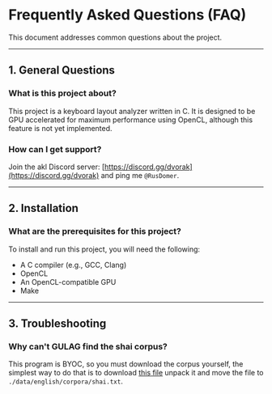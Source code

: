 # Frequently Asked Questions (FAQ)

This document addresses common questions about the project.

---

## 1. General Questions

### What is this project about?

This project is a keyboard layout analyzer written in C. It is designed to be GPU accelerated for maximum performance using OpenCL, although this feature is not yet implemented.

### How can I get support?

Join the akl Discord server: [https://discord.gg/dvorak](https://discord.gg/dvorak) and ping me `@RusDomer`.

---

## 2. Installation

### What are the prerequisites for this project?

To install and run this project, you will need the following:

*   A C compiler (e.g., GCC, Clang)
*   OpenCL
*   An OpenCL-compatible GPU
*   Make

---

## 3. Troubleshooting

### Why can't GULAG find the shai corpus?

This program is BYOC, so you must download the corpus yourself, the simplest way to do that is to download [this file](https://colemak.com/pub/corpus/iweb-corpus-samples-cleaned.txt.xz) unpack it and move the file to `./data/english/corpora/shai.txt`.

